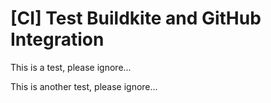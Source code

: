 # [CI] Test Buildkite and GitHub Integration

This is a test, please ignore...

This is another test, please ignore...
